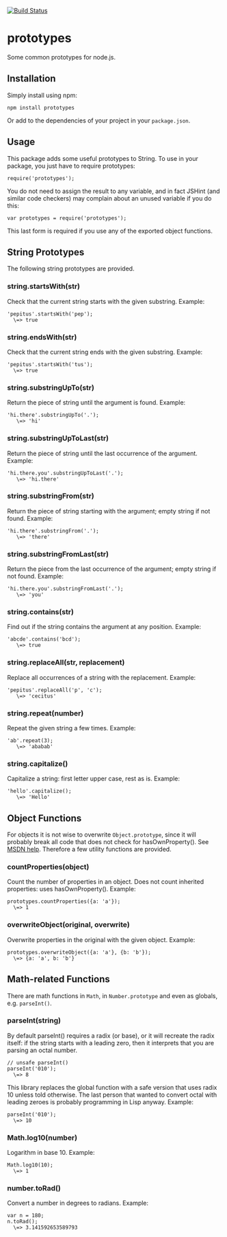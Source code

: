 [![Build Status](https://secure.travis-ci.org/alexfernandez/prototypes.png)](http://travis-ci.org/alexfernandez/prototypes)

# prototypes

Some common prototypes for node.js.

## Installation

Simply install using npm:

    npm install prototypes

Or add to the dependencies of your project in your `package.json`.

## Usage

This package adds some useful prototypes to String.
To use in your package, you just have to require prototypes:

    require('prototypes');

You do not need to assign the result to any variable, and in fact JSHint
(and similar code checkers) may complain about an unused variable if you
do this:

    var prototypes = require('prototypes');

This last form is required if you use any of the exported object functions.

## String Prototypes

The following string prototypes are provided.

### string.startsWith(str)

Check that the current string starts with the given substring. Example:

    'pepitus'.startsWith('pep');
      \=> true

### string.endsWith(str)

Check that the current string ends with the given substring. Example:

    'pepitus'.startsWith('tus');
      \=> true

### string.substringUpTo(str)

Return the piece of string until the argument is found. Example:

    'hi.there'.substringUpTo('.');
       \=> 'hi'

### string.substringUpToLast(str)

Return the piece of string until the last occurrence of the argument. Example:

    'hi.there.you'.substringUpToLast('.');
       \=> 'hi.there'

### string.substringFrom(str)

Return the piece of string starting with the argument; empty string if not found.
Example:

    'hi.there'.substringFrom('.');
       \=> 'there'

### string.substringFromLast(str)

Return the piece from the last occurrence of the argument; empty string if not found.
Example:

    'hi.there.you'.substringFromLast('.');
       \=> 'you'

### string.contains(str)

Find out if the string contains the argument at any position.
Example:

    'abcde'.contains('bcd');
       \=> true

### string.replaceAll(str, replacement)

Replace all occurrences of a string with the replacement.
Example:

    'pepitus'.replaceAll('p', 'c');
       \=> 'cecitus'

### string.repeat(number)

Repeat the given string a few times.
Example:

    'ab'.repeat(3);
       \=> 'ababab'

### string.capitalize()

Capitalize a string: first letter upper case, rest as is.
Example:

    'hello'.capitalize();
       \=> 'Hello'

## Object Functions

For objects it is not wise to overwrite `Object.prototype`, since it will
probably break all code that does not check for hasOwnProperty().
See [MSDN help](https://developer.mozilla.org/en-US/docs/Web/JavaScript/Reference/Global_Objects/Object/hasOwnProperty).
Therefore a few utility functions are provided.

### countProperties(object)

Count the number of properties in an object.
Does not count inherited properties: uses hasOwnProperty().
Example:

    prototypes.countProperties({a: 'a'});
      \=> 1

### overwriteObject(original, overwrite)

Overwrite properties in the original with the given object.
Example:

    prototypes.overwriteObject({a: 'a'}, {b: 'b'});
      \=> {a: 'a', b: 'b'}

## Math-related Functions

There are math functions in `Math`, in `Number.prototype` and even as globals,
e.g. `parseInt()`.

### parseInt(string)

By default parseInt() requires a radix (or base), or it will recreate the radix itself:
if the string starts with a leading zero,
then it interprets that you are parsing an octal number.

    // unsafe parseInt()
    parseInt('010');
      \=> 8

This library replaces the global function with a safe version that uses radix 10
unless told otherwise.
The last person that wanted to convert octal with leading zeroes
is probably programming in Lisp anyway.
Example:

    parseInt('010');
      \=> 10

### Math.log10(number)

Logarithm in base 10. Example:

    Math.log10(10);
      \=> 1

### number.toRad()

Convert a number in degrees to radians. Example:

    var n = 180;
    n.toRad();
      \=> 3.141592653589793

